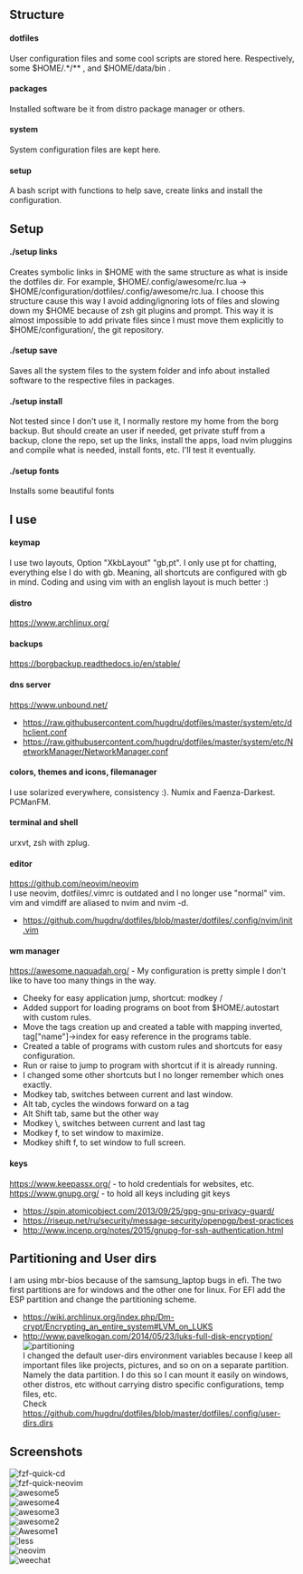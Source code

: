 ## Structure ##
#### dotfiles ####
User configuration files and some cool scripts are stored here. Respectively, some $HOME/.\*/\*\* , and $HOME/data/bin .

#### packages ####
Installed software be it from distro package manager or others.

#### system ####
System configuration files are kept here.

#### setup ####
A bash script with functions to help save, create links and install the configuration.

## Setup ##
#### ./setup links ####
Creates symbolic links in $HOME with the same structure as what is inside the dotfiles dir. For example, $HOME/.config/awesome/rc.lua -> $HOME/configuration/dotfiles/.config/awesome/rc.lua.
I choose this structure cause this way I avoid adding/ignoring lots of files and slowing down my $HOME because of zsh git plugins and prompt.
This way it is almost impossible to add private files since I must move them explicitly to $HOME/configuration/, the git repository.
#### ./setup save ####
Saves all the system files to the system folder and info about installed software to the respective files in packages.
#### ./setup install ####
Not tested since I don't use it, I normally restore my home from the borg backup.
But should create an user if needed, get private stuff from a backup, clone the repo, set up the links,
install the apps, load nvim pluggins and compile what is needed, install fonts, etc. I'll test it eventually.
#### ./setup fonts ####
Installs some beautiful fonts

## I use ##
#### keymap ####
I use two layouts, Option "XkbLayout" "gb,pt". I only use pt for chatting, everything else I do with gb. Meaning, all shortcuts are configured with gb in mind. Coding and using vim with an english layout is much better :)

#### distro ####
https://www.archlinux.org/

#### backups ####
https://borgbackup.readthedocs.io/en/stable/

#### dns server ####
https://www.unbound.net/
* https://raw.githubusercontent.com/hugdru/dotfiles/master/system/etc/dhclient.conf
* https://raw.githubusercontent.com/hugdru/dotfiles/master/system/etc/NetworkManager/NetworkManager.conf

#### colors, themes and icons, filemanager ####
I use solarized everywhere, consistency :). Numix and Faenza-Darkest. PCManFM.

#### terminal and shell ####
urxvt, zsh with zplug.

#### editor ####
https://github.com/neovim/neovim <br>
I use neovim, dotfiles/.vimrc is outdated and I no longer use "normal" vim. vim and vimdiff are aliased to nvim and nvim -d.
* https://github.com/hugdru/dotfiles/blob/master/dotfiles/.config/nvim/init.vim

#### wm manager ####
https://awesome.naquadah.org/ - My configuration is pretty simple I don't like to have too many things in the way.
  * Cheeky for easy application jump, shortcut: modkey /
  * Added support for loading programs on boot from $HOME/.autostart with custom rules.
  * Move the tags creation up and created a table with mapping inverted, tag["name"]->index for easy reference in the programs table.
  * Created a table of programs with custom rules and shortcuts for easy configuration.
  * Run or raise to jump to program with shortcut if it is already running.
  * I changed some other shortcuts but I no longer remember which ones exactly.
   * Modkey tab, switches between current and last window.
   * Alt tab, cycles the windows forward on a tag
   * Alt Shift tab, same but the other way
   * Modkey \\, switches between current and last tag
   * Modkey f, to set window to maximize.
   * Modkey shift f, to set window to full screen.

#### keys ####
https://www.keepassx.org/ - to hold credentials for websites, etc.<br>
https://www.gnupg.org/ - to hold all keys including git keys
* https://spin.atomicobject.com/2013/09/25/gpg-gnu-privacy-guard/
* https://riseup.net/ru/security/message-security/openpgp/best-practices
* http://www.incenp.org/notes/2015/gnupg-for-ssh-authentication.html

## Partitioning and User dirs ##
I am using mbr-bios because of the samsung_laptop bugs in efi. The two first partitions are for windows and the other one for linux.
For EFI add the ESP partition and change the partitioning scheme.
* https://wiki.archlinux.org/index.php/Dm-crypt/Encrypting_an_entire_system#LVM_on_LUKS
* http://www.pavelkogan.com/2014/05/23/luks-full-disk-encryption/
![partitioning](https://github.com/hugdru/dotfiles/blob/master/partitioning.png) <br>
I changed the default user-dirs environment variables because I keep all important files like projects, pictures, and so on on a separate partition. Namely the data partition. I do this so I can mount it easily on windows, other distros, etc without carrying distro specific configurations, temp files, etc. <br>
Check https://github.com/hugdru/dotfiles/blob/master/dotfiles/.config/user-dirs.dirs

## Screenshots ##
![fzf-quick-cd](https://github.com/hugdru/dotfiles/blob/master/screenshots/fzf-quick-cd.png) <br>
![fzf-quick-neovim](https://github.com/hugdru/dotfiles/blob/master/screenshots/fzf-quick-neovim.png) <br>
![awesome5](https://github.com/hugdru/dotfiles/blob/master/screenshots/awesome5.png) <br>
![awesome4](https://github.com/hugdru/dotfiles/blob/master/screenshots/awesome4.png) <br>
![awesome3](https://github.com/hugdru/dotfiles/blob/master/screenshots/awesome3.png) <br>
![awesome2](https://github.com/hugdru/dotfiles/blob/master/screenshots/awesome2.png) <br>
![Awesome1](https://github.com/hugdru/dotfiles/blob/master/screenshots/awesome1.png) <br>
![less](https://github.com/hugdru/dotfiles/blob/master/screenshots/less.png) <br>
![neovim](https://github.com/hugdru/dotfiles/blob/master/screenshots/neovim.png) <br>
![weechat](https://github.com/hugdru/dotfiles/blob/master/screenshots/weechat.png) <br>




